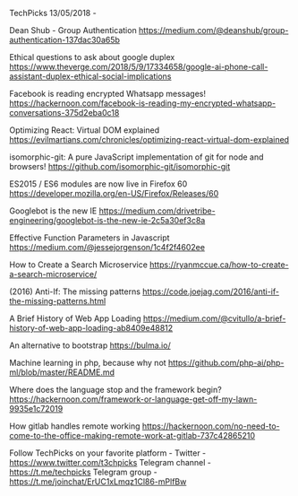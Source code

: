 TechPicks 13/05/2018 - 

Dean Shub - Group Authentication
https://medium.com/@deanshub/group-authentication-137dac30a65b

Ethical questions to ask about google duplex
https://www.theverge.com/2018/5/9/17334658/google-ai-phone-call-assistant-duplex-ethical-social-implications

Facebook is reading encrypted Whatsapp messages!
https://hackernoon.com/facebook-is-reading-my-encrypted-whatsapp-conversations-375d2eba0c18

Optimizing React: Virtual DOM explained
https://evilmartians.com/chronicles/optimizing-react-virtual-dom-explained

isomorphic-git: A pure JavaScript implementation of git for node and browsers!
https://github.com/isomorphic-git/isomorphic-git

ES2015 / ES6 modules are now live in Firefox 60
https://developer.mozilla.org/en-US/Firefox/Releases/60

Googlebot is the new IE
https://medium.com/drivetribe-engineering/googlebot-is-the-new-ie-2c5a30ef3c8a

Effective Function Parameters in Javascript
https://medium.com/@jessejorgenson/1c4f2f4602ee

How to Create a Search Microservice
https://ryanmccue.ca/how-to-create-a-search-microservice/

(2016) Anti-If: The missing patterns
https://code.joejag.com/2016/anti-if-the-missing-patterns.html

A Brief History of Web App Loading
https://medium.com/@cvitullo/a-brief-history-of-web-app-loading-ab8409e48812

An alternative to bootstrap
https://bulma.io/

Machine learning in php, because why not
https://github.com/php-ai/php-ml/blob/master/README.md

Where does the language stop and the framework begin?
https://hackernoon.com/framework-or-language-get-off-my-lawn-9935e1c72019

How gitlab handles remote working
https://hackernoon.com/no-need-to-come-to-the-office-making-remote-work-at-gitlab-737c42865210

Follow TechPicks on your favorite platform -
Twitter - https://www.twitter.com/t3chpicks
Telegram channel - https://t.me/techpicks
Telegram group - https://t.me/joinchat/ErUC1xLmqz1Cl86-mPlfBw